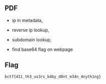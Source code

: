 ## PDF

- ip in metadata, 

- reverse ip lookup, 

- subdomain lookup, 

- find base64 flag on webpage

## Flag

`bctf{411_th3_us3rs_b4by_d0nt_m34n_4nyth1ng}`
